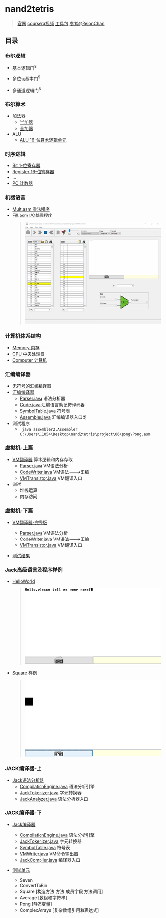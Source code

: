 # nand2tetris

> [官网](https://www.nand2tetris.org/ "") [coursera视频](https://www.coursera.org/learn/build-a-computer "") [工具包](https://www.nand2tetris.org/software "") [参考@ReionChan](https://reionchan.github.io/2016/05/28/nand2tetris-zh_CN/ "")

## 目录


### 布尔逻辑

* 基本逻辑门<sup>8</sup>

* 多位<sub>16</sub>基本门<sup>5</sup>

* 多通道逻辑门<sup>6</sup>

### 布尔算术

* 加法器
    * [半加器](./project/02/HalfAdder.hdl "")
    * [全加器](./project/02/FullAdder.hdl "")
* ALU
    * [ALU 16-位算术逻辑单元](./project/02/ALU.hdl "")

### 时序逻辑

* [Bit 1-位寄存器](./project/03/a/Bit.hdl "DFF一个周期的延迟?")
* [Register 16-位寄存器](./project/03/a/Register.hdl "")
* ...
* [PC 计数器](./project/03/a/PC.hdl )

### 机器语言
* [Mult.asm 乘法程序](./project/04/mult/mult.asm)
* [Fill.asm I/O处理程序](./project/04/fill/Fill.asm)
    > ![](./project/04/fill/Fill_Screen.gif "[按键内存区域]数值随着按键的起落即时变化.理解键盘输入是怎么回事.")

### 计算机体系结构

* [Memory 内存](./project/05/Memory.hdl)
* [CPU 中央处理器](./project/05/CPU.hdl)
* [Computer 计算机](./project/05/Computer.hdl)

### 汇编编译器

* [无符号的汇编编译器](./project/06/assembler/src/assembler/)
* [汇编编译器](./project/06/assembler/src/assembler2/)
    * [Parser.java](./project/06/assembler/src/assembler2/Parser.java "分词,添加符号表") 语法分析器
    * [Code.java](./project/06/assembler/src/assembler2/Code.java "助记符字典") 汇编语言助记符译码器
    * [SymbolTable.java](./project/06/assembler/src/assembler2/SymbolTable.java "自定义字典") 符号表
    * [Assembler.java](./project/06/assembler/src/assembler2/Assembler.java "主控逻辑") 汇编编译器入口类
* 测试程序
    * ``` java assembler2.Assembler C:\Users\11054\Desktop\nand2tetris\project\06\pong\Pong.asm```

### 虚拟机-上篇

* [VM翻译器](./project/07/VMtranslator/src/vmtranslator2/) 算术逻辑和内存存取
    * [Parser.java](./project/07/VMtranslator/src/vmtranslator2/Parser.java) VM语法分析
    * [CodeWriter.java](./project/07/VMtranslator/src/vmtranslator2/CodeWriter.java ) VM语法--->汇编
    * [VMTranslator.java](./project/07/VMtranslator/src/vmtranslator2/VMTranslator.java) VM翻译入口
* 测试
    * 堆栈运算
    * 内存访问

### 虚拟机-下篇

* [VM翻译器-完整版](./project/08/VMtranslator/src/vmtranslator/)
    * [Parser.java](./project/08/VMtranslator/src/vmtranslator/Parser.java) VM语法分析
    * [CodeWriter.java](./project/08/VMtranslator/src/vmtranslator/CodeWriter.java ) VM语法--->汇编
    * [VMTranslator.java](./project/08/VMtranslator/src/vmtranslator/VMTranslator.java) VM翻译入口

* [测试结果](./project/08/)

### Jack高级语言及程序样例

* [HelloWorld](./project/09/HelloWorld/)
   > ![](./project/09/HelloWorld/Hello,Jack_Hack_World.gif)

* [Square](./project/09/Square/) 样例
   > ![](./project/09/Square/Square.gif)

### JACK编译器-上

* [Jack语法分析器](./project/10/JackCompiler/src "几乎没有语法纠错")
    * [CompilationEngine.java](./project/10/JackCompiler/src/jackcompiler/CompilationEngine.java "机械操作") 语法分析引擎 
    * [JackTokenizer.java](./project/10/JackCompiler/src/jackcompiler/JackTokenizer.java "提取字符,尤其是粘在一块的") 字元转换器
    * [JackAnalyzer.java](./project/10/JackCompiler/src/jackcompiler/JackAnalyzer.java ) 语法分析器入口

### JACK编译器-下

* [Jack编译器](./project/11/JackCompiler/src/jackcompiler/)
    * [CompilationEngine.java](./project/11/JackCompiler/src/jackcompiler/CompilationEngine.java) 语法分析引擎
    * [JackTokenizer.java](./project/11/JackCompiler/src/jackcompiler/JackTokenizer.java) 字元转换器
    * [SymbolTable.java](./project/11/JackCompiler/src/jackcompiler/SymbolTable.java) 符号表
    * [VMWriter.java](./project/11/JackCompiler/src/jackcompiler/VMWriter.java) VM命令输出器
    * [JackCompiler.java](./project/11/JackCompiler/src/jackcompiler/JackCompiler.java) 编译器入口

* [测试单元](./project/10/)
    * Seven 
    * ConvertToBin 
    * Square [构造方法 方法 成员字段 方法调用]
    * Average [数组和字符串]
    * Pong [静态变量]
    * ComplexArrays [复杂数组引用和表达式]
